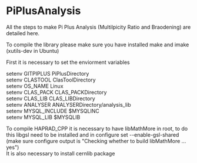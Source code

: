 # PiPlusAnalysis

All the steps to make Pi Plus Analysis (Multilpicity Ratio and Braodening) are detailed here.

To compile the library please make sure you have installed make and imake (xutils-dev in Ubuntu)

First it is necessary to set the enviorment variables

setenv GITPIPLUS PiPlusDirectory  
setenv CLASTOOL ClasToolDirectory  
setenv OS_NAME Linux  
setenv CLAS_PACK CLAS_PACKDirectory  
setenv CLAS_LIB CLAS_LIBDirectory  
setenv ANALYSER ANALYSERDirectory/analysis_lib  
setenv MYSQL_INCLUDE $MYSQLINC  
setenv MYSQL_LIB $MYSQLIB  

To compile HAPRAD_CPP it is necessary to have libMathMore in root, to do this libgsl need to be installed and
in configure set --enable-gsl-shared
(make sure configure output is "Checking whether to build libMathMore ... yes")  
It is also necessary to install cernlib package
